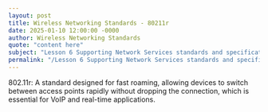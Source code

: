 ```yaml
---
layout: post
title: Wireless Networking Standards - 80211r
date: 2025-01-10 12:00:00 -0000
author: Wireless Networking Standards
quote: "content here"
subject: "Lesson 6 Supporting Network Services standards and specifications"
permalink: "/Lesson 6 Supporting Network Services standards and specifications/Wireless Networking Standards/Wireless Networking Standards - 80211r"
---
```


802.11r: A standard designed for fast roaming, allowing devices to switch between access points rapidly without dropping the connection, which is essential for VoIP and real-time applications.
